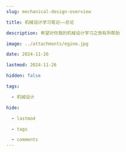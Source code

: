 ```yaml
---
slug: mechanical-design-overview

title: 机械设计学习笔记——总论

description: 希望对你我的机械设计学习之旅有所帮助

image: ../attachments/egine.jpg

date: 2024-11-26

lastmod: 2024-11-26

hidden: false

tags:

  - 机械设计

hide: 

  - lastmod

  - tags

  - comments
---
```

